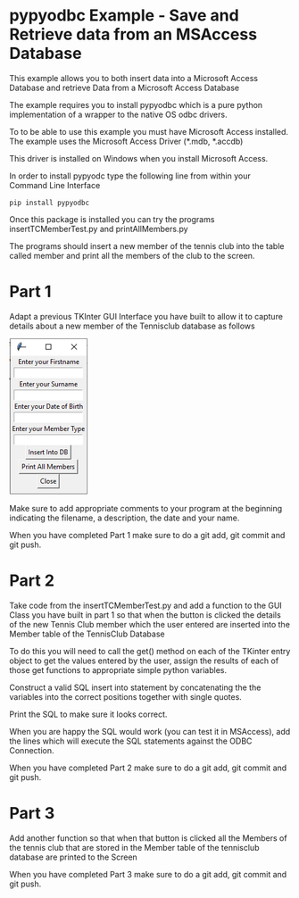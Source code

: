 # pypyodbc Example - Save and Retrieve data from an MSAccess Database

This example allows you to both insert data into a Microsoft Access Database and retrieve Data from a Microsoft Access Database

The example requires you to install pypyodbc which is a pure python implementation of a wrapper to the native OS odbc drivers.

To to be able to use this example you must have Microsoft Access installed. The example uses the Microsoft Access Driver (*.mdb, *.accdb) 

This driver is installed on Windows when you install Microsoft Access.

In order to install pypyodc type the following line from within your Command Line Interface

```
pip install pypyodbc
```

Once this package is installed you can try the programs insertTCMemberTest.py and printAllMembers.py

The programs should insert a new member of the tennis club into the table called member and print all the members of the club to the screen.

# Part 1

Adapt a previous TKInter GUI Interface you have built to allow it to capture details about a new member of the Tennisclub database as follows

![alt text](TennisGUI.png)

Make sure to add appropriate comments to your program at the beginning indicating the filename, a description, the date and your name.

When you have completed Part 1 make sure to do a git add, git commit and git push.

# Part 2

Take code from the insertTCMemberTest.py and add a function to the GUI Class you have built in part 1 so that when the button is clicked the details of the new Tennis Club member which the user entered are inserted into the Member table of the TennisClub Database

To do this you will need to call the get() method on each of the TKinter entry object to get the values entered by the user, assign the results of each of those get functions to appropriate simple python variables.

Construct a valid SQL insert into statement by concatenating the the variables into the correct positions together with single quotes.

Print the SQL to make sure it looks correct.

When you are happy the SQL would work (you can test it in MSAccess), add the lines which will execute the SQL statements against the ODBC Connection.

When you have completed Part 2 make sure to do a git add, git commit and git push.


# Part 3

Add another function so that when that button is clicked all the Members of the tennis club that are stored in the Member table of the tennisclub database are printed to the Screen

When you have completed Part 3 make sure to do a git add, git commit and git push.

